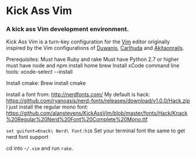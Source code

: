 # Kick Ass Vim

### A kick ass Vim development environment.

Kick Ass Vim is a turn-key configuration for the [Vim][] editor originally inspired by the Vim configurations of [Duwanis][], [Carlhuda][] and
[Akitaonrails][].

Prerequisites:
Must have Ruby and rake
Must have Python 2.7 or higher
must have node and npm
install home brew
Install xCode command line tools:
xcode-select --install

Install cmake:
Brew install cmake

Install a font from: http://nerdfonts.com/
My default is hack: https://github.com/ryanoasis/nerd-fonts/releases/download/v1.0.0/Hack.zip
I just install the regular mono font:  https://github.com/alanstevens/KickAssVim/blob/master/fonts/Hack/Knack%20Regular%20Nerd%20Font%20Complete%20Mono.ttf

`set guifont=Knack\ Nerd\ Font:h16`
Set your terminal font the same to get nerd font support

cd into `~/.vim` and run `rake`.

[Vim]: http://www.vim.org
[Duwanis]: https://github.com/duwanis/vim_config
[Carlhuda]: http://github.com/carlhuda/janus
[Akitaonrails]: https://github.com/akitaonrails/vimfiles
